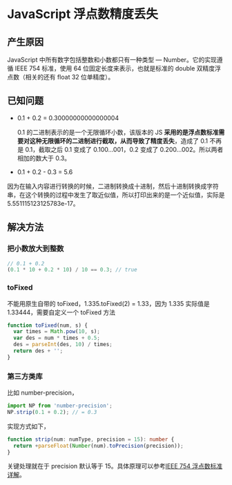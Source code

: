 # JavaScript 浮点数精度丢失

## 产生原因

JavaScript 中所有数字包括整数和小数都只有一种类型 — Number。它的实现遵循 IEEE 754 标准，使用 64 位固定长度来表示，也就是标准的 double 双精度浮点数（相关的还有 float 32 位单精度）。

## 已知问题

- 0.1 + 0.2 = 0.30000000000000004

  0.1 的二进制表示的是一个无限循环小数，该版本的 JS **采用的是浮点数标准需要对这种无限循环的二进制进行截取，从而导致了精度丢失**，造成了 0.1 不再是 0.1，截取之后 0.1 变成了 0.100…001，0.2 变成了 0.200…002。所以两者相加的数大于 0.3。

* 0.1 + 0.2 - 0.3 = 5.6

因为在输入内容进行转换的时候，二进制转换成十进制，然后十进制转换成字符串，在这个转换的过程中发生了取近似值，所以打印出来的是一个近似值，实际是 5.551115123125783e-17。

## 解决方法

### 把小数放大到整数

```javascript
// 0.1 + 0.2
(0.1 * 10 + 0.2 * 10) / 10 == 0.3; // true
```

### toFixed

不能用原生自带的 toFixed，1.335.toFixed(2) = 1.33，因为 1.335 实际值是 1.33444，需要自定义一个 toFixed 方法

```javascript
function toFixed(num, s) {
  var times = Math.pow(10, s);
  var des = num * times + 0.5;
  des = parseInt(des, 10) / times;
  return des + '';
}
```

### 第三方类库

比如 number-precision，

```javascript
import NP from 'number-precision';
NP.strip(0.1 + 0.2); // = 0.3
```

实现方式如下，

```typescript
function strip(num: numType, precision = 15): number {
  return +parseFloat(Number(num).toPrecision(precision));
}
```

关键处理就在于 precision 默认等于 15。具体原理可以参考[IEEE 754 浮点数标准详解](http://c.biancheng.net/view/314.html)。
